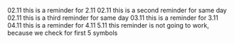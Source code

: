02.11 this is a reminder for 2.11
02.11 this is a second reminder for same day
02.11 this is a third reminder for same day
03.11 this is a reminder for 3.11
04.11 this is a reminder for 4.11
5.11 this reminder is not going to work, because we check for first 5 symbols
